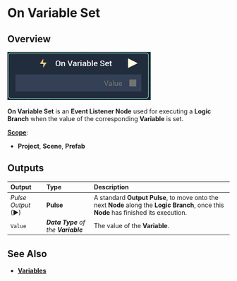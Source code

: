# On Variable Set

## Overview

![The On Variable Set Node.](../../../.gitbook/assets/onvariablesetnode.png)

**On Variable Set** is an **Event Listener Node** used for executing a **Logic Branch** when the value of the corresponding **Variable** is set.

[**Scope**](../overview.md#scopes):
*  **Project**, **Scene**, **Prefab**

## Outputs

| Output | Type | Description |
| :--- | :--- | :--- |
| _Pulse Output_ \(►\) | **Pulse** | A standard **Output Pulse**, to move onto the next **Node** along the **Logic Branch**, once this **Node** has finished its execution. |
| `Value` | _**Data Type** of the **Variable**_ | The value of the **Variable**. |

## See Also

* [**Variables**](./)

